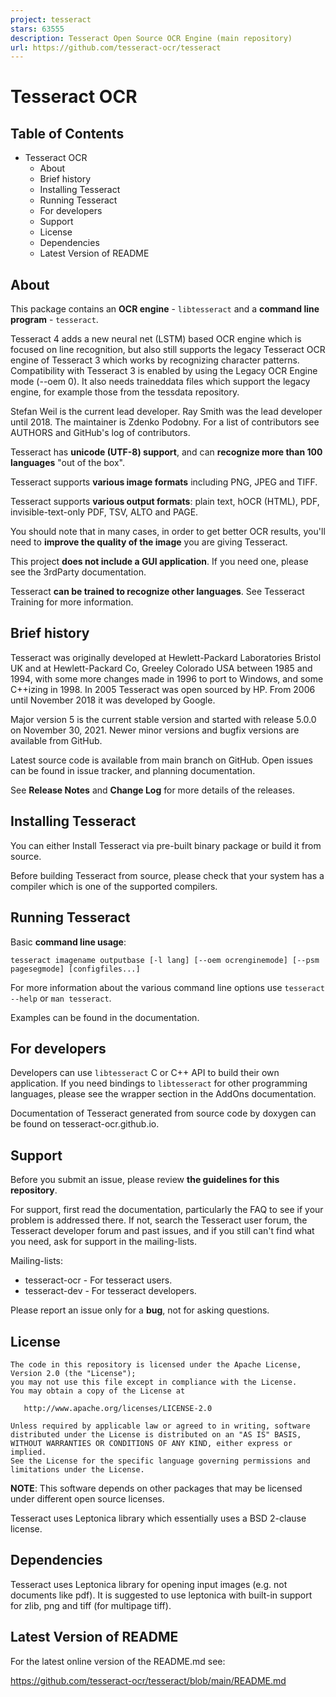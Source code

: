 ```yaml
---
project: tesseract
stars: 63555
description: Tesseract Open Source OCR Engine (main repository)
url: https://github.com/tesseract-ocr/tesseract
---
```


Tesseract OCR
=============

  

Table of Contents
-----------------

-   Tesseract OCR
    -   About
    -   Brief history
    -   Installing Tesseract
    -   Running Tesseract
    -   For developers
    -   Support
    -   License
    -   Dependencies
    -   Latest Version of README

About
-----

This package contains an **OCR engine** - `libtesseract` and a **command line program** - `tesseract`.

Tesseract 4 adds a new neural net (LSTM) based OCR engine which is focused on line recognition, but also still supports the legacy Tesseract OCR engine of Tesseract 3 which works by recognizing character patterns. Compatibility with Tesseract 3 is enabled by using the Legacy OCR Engine mode (--oem 0). It also needs traineddata files which support the legacy engine, for example those from the tessdata repository.

Stefan Weil is the current lead developer. Ray Smith was the lead developer until 2018. The maintainer is Zdenko Podobny. For a list of contributors see AUTHORS and GitHub's log of contributors.

Tesseract has **unicode (UTF-8) support**, and can **recognize more than 100 languages** "out of the box".

Tesseract supports **various image formats** including PNG, JPEG and TIFF.

Tesseract supports **various output formats**: plain text, hOCR (HTML), PDF, invisible-text-only PDF, TSV, ALTO and PAGE.

You should note that in many cases, in order to get better OCR results, you'll need to **improve the quality of the image** you are giving Tesseract.

This project **does not include a GUI application**. If you need one, please see the 3rdParty documentation.

Tesseract **can be trained to recognize other languages**. See Tesseract Training for more information.

Brief history
-------------

Tesseract was originally developed at Hewlett-Packard Laboratories Bristol UK and at Hewlett-Packard Co, Greeley Colorado USA between 1985 and 1994, with some more changes made in 1996 to port to Windows, and some C++izing in 1998. In 2005 Tesseract was open sourced by HP. From 2006 until November 2018 it was developed by Google.

Major version 5 is the current stable version and started with release 5.0.0 on November 30, 2021. Newer minor versions and bugfix versions are available from GitHub.

Latest source code is available from main branch on GitHub. Open issues can be found in issue tracker, and planning documentation.

See **Release Notes** and **Change Log** for more details of the releases.

Installing Tesseract
--------------------

You can either Install Tesseract via pre-built binary package or build it from source.

Before building Tesseract from source, please check that your system has a compiler which is one of the supported compilers.

Running Tesseract
-----------------

Basic **command line usage**:

```
tesseract imagename outputbase [-l lang] [--oem ocrenginemode] [--psm pagesegmode] [configfiles...]
```

For more information about the various command line options use `tesseract --help` or `man tesseract`.

Examples can be found in the documentation.

For developers
--------------

Developers can use `libtesseract` C or C++ API to build their own application. If you need bindings to `libtesseract` for other programming languages, please see the wrapper section in the AddOns documentation.

Documentation of Tesseract generated from source code by doxygen can be found on tesseract-ocr.github.io.

Support
-------

Before you submit an issue, please review **the guidelines for this repository**.

For support, first read the documentation, particularly the FAQ to see if your problem is addressed there. If not, search the Tesseract user forum, the Tesseract developer forum and past issues, and if you still can't find what you need, ask for support in the mailing-lists.

Mailing-lists:

-   tesseract-ocr - For tesseract users.
-   tesseract-dev - For tesseract developers.

Please report an issue only for a **bug**, not for asking questions.

License
-------

```
The code in this repository is licensed under the Apache License, Version 2.0 (the "License");
you may not use this file except in compliance with the License.
You may obtain a copy of the License at

   http://www.apache.org/licenses/LICENSE-2.0

Unless required by applicable law or agreed to in writing, software
distributed under the License is distributed on an "AS IS" BASIS,
WITHOUT WARRANTIES OR CONDITIONS OF ANY KIND, either express or implied.
See the License for the specific language governing permissions and
limitations under the License.
```

**NOTE**: This software depends on other packages that may be licensed under different open source licenses.

Tesseract uses Leptonica library which essentially uses a BSD 2-clause license.

Dependencies
------------

Tesseract uses Leptonica library for opening input images (e.g. not documents like pdf). It is suggested to use leptonica with built-in support for zlib, png and tiff (for multipage tiff).

Latest Version of README
------------------------

For the latest online version of the README.md see:

https://github.com/tesseract-ocr/tesseract/blob/main/README.md

